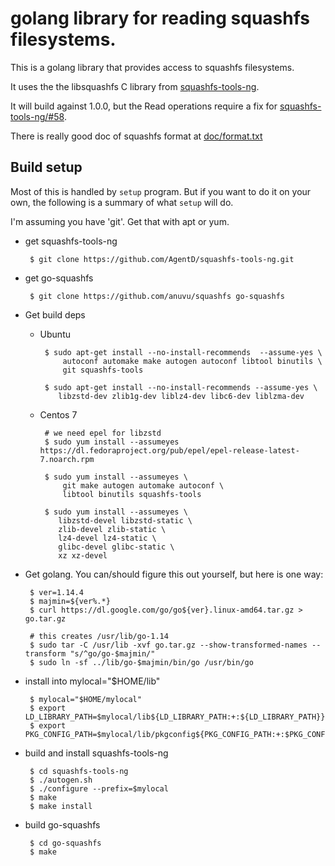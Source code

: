 # golang library for reading squashfs filesystems.
This is a golang library that provides access to squashfs filesystems.

It uses the the libsquashfs C library from [squashfs-tools-ng](https://github.com/AgentD/squashfs-tools-ng).

It will build against 1.0.0, but the Read operations require a fix for [squashfs-tools-ng/#58](https://github.com/AgentD/squashfs-tools-ng/issues/58).

There is really good doc of squashfs format at [doc/format.txt](https://github.com/AgentD/squashfs-tools-ng/blob/master/doc/format.txt)

## Build setup
Most of this is handled by `setup` program.  But if you want to do it on your own, the following is a summary of what `setup` will do.

I'm assuming you have 'git'.  Get that with apt or yum.

 * get squashfs-tools-ng

        $ git clone https://github.com/AgentD/squashfs-tools-ng.git

 * get go-squashfs

        $ git clone https://github.com/anuvu/squashfs go-squashfs


 * Get build deps

   * Ubuntu

          $ sudo apt-get install --no-install-recommends  --assume-yes \
              autoconf automake make autogen autoconf libtool binutils \
              git squashfs-tools

          $ sudo apt-get install --no-install-recommends --assume-yes \
             libzstd-dev zlib1g-dev liblz4-dev libc6-dev liblzma-dev

   * Centos 7

          # we need epel for libzstd
          $ sudo yum install --assumeyes https://dl.fedoraproject.org/pub/epel/epel-release-latest-7.noarch.rpm

          $ sudo yum install --assumeyes \
              git make autogen automake autoconf \
              libtool binutils squashfs-tools
    
          $ sudo yum install --assumeyes \
             libzstd-devel libzstd-static \
             zlib-devel zlib-static \
             lz4-devel lz4-static \
             glibc-devel glibc-static \
             xz xz-devel


 * Get golang.  You can/should figure this out yourself, but here is one way:

        $ ver=1.14.4
        $ majmin=${ver%.*}
        $ curl https://dl.google.com/go/go${ver}.linux-amd64.tar.gz > go.tar.gz
 
        # this creates /usr/lib/go-1.14
        $ sudo tar -C /usr/lib -xvf go.tar.gz --show-transformed-names --transform "s/^go/go-$majmin/"
        $ sudo ln -sf ../lib/go-$majmin/bin/go /usr/bin/go


 * install into mylocal="$HOME/lib"

        $ mylocal="$HOME/mylocal"
        $ export LD_LIBRARY_PATH=$mylocal/lib${LD_LIBRARY_PATH:+:${LD_LIBRARY_PATH}}
        $ export PKG_CONFIG_PATH=$mylocal/lib/pkgconfig${PKG_CONFIG_PATH:+:$PKG_CONFIG_PATH}

 * build and install squashfs-tools-ng

        $ cd squashfs-tools-ng
        $ ./autogen.sh
        $ ./configure --prefix=$mylocal
        $ make
        $ make install

 * build go-squashfs

        $ cd go-squashfs
        $ make
